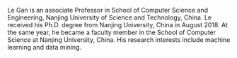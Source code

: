 Le Gan is an associate Professor in School of Computer Science and Engineering, Nanjing University of Science and Technology, China. Le received his Ph.D. degree from Nanjing University, China in August 2018.  At the same year, he became a faculty member in the School of Computer Science at Nanjing University, China. His research interests include machine learning and data mining. 
